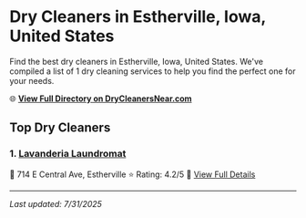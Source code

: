 # Dry Cleaners in Estherville, Iowa, United States

Find the best dry cleaners in Estherville, Iowa, United States. We've compiled a list of 1 dry cleaning services to help you find the perfect one for your needs.

🌐 **[View Full Directory on DryCleanersNear.com](https://drycleanersnear.com/city/US/Iowa/Estherville)**

## Top Dry Cleaners

### 1. [Lavanderia Laundromat](https://drycleanersnear.com/dryCleaner/688ace26bd9156e46277d72b/lavanderia-laundromat)
📍 714 E Central Ave, Estherville
⭐ Rating: 4.2/5
🔗 [View Full Details](https://drycleanersnear.com/dryCleaner/688ace26bd9156e46277d72b/lavanderia-laundromat)


---

*Last updated: 7/31/2025*
